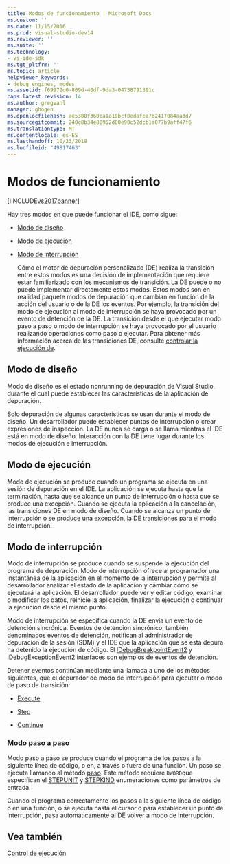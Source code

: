 ```yaml
---
title: Modos de funcionamiento | Microsoft Docs
ms.custom: ''
ms.date: 11/15/2016
ms.prod: visual-studio-dev14
ms.reviewer: ''
ms.suite: ''
ms.technology:
- vs-ide-sdk
ms.tgt_pltfrm: ''
ms.topic: article
helpviewer_keywords:
- debug engines, modes
ms.assetid: f69972d0-809d-40df-9da3-04738791391c
caps.latest.revision: 14
ms.author: gregvanl
manager: ghogen
ms.openlocfilehash: ae5380f360ca1a18bcf0edafea762417084aa3d7
ms.sourcegitcommit: 240c8b34e80952d00e90c52dcb1a077b9aff47f6
ms.translationtype: MT
ms.contentlocale: es-ES
ms.lasthandoff: 10/23/2018
ms.locfileid: "49817463"
---
```

# <a name="operational-modes"></a>Modos de funcionamiento
[!INCLUDE[vs2017banner](../../includes/vs2017banner.md)]

Hay tres modos en que puede funcionar el IDE, como sigue:  
  
- [Modo de diseño](#vsconoperationalmodesanchor1)  
  
- [Modo de ejecución](#vsconoperationalmodesanchor2)  
  
- [Modo de interrupción](#vsconoperationalmodesanchor3)  
  
  Cómo el motor de depuración personalizado (DE) realiza la transición entre estos modos es una decisión de implementación que requiere estar familiarizado con los mecanismos de transición. La DE puede o no puede implementar directamente estos modos. Estos modos son en realidad paquete modos de depuración que cambian en función de la acción del usuario o de la DE los eventos. Por ejemplo, la transición del modo de ejecución al modo de interrupción se haya provocado por un evento de detención de la DE. La transición desde el que ejecutar modo paso a paso o modo de interrupción se haya provocado por el usuario realizando operaciones como paso o ejecutar. Para obtener más información acerca de las transiciones DE, consulte [controlar la ejecución de](../../extensibility/debugger/control-of-execution.md).  
  
##  <a name="vsconoperationalmodesanchor1"></a> Modo de diseño  
 Modo de diseño es el estado nonrunning de depuración de Visual Studio, durante el cual puede establecer las características de la aplicación de depuración.  
  
 Solo depuración de algunas características se usan durante el modo de diseño. Un desarrollador puede establecer puntos de interrupción o crear expresiones de inspección. La DE nunca se carga o se llama mientras el IDE está en modo de diseño. Interacción con la DE tiene lugar durante los modos de ejecución e interrupción.  
  
##  <a name="vsconoperationalmodesanchor2"></a> Modo de ejecución  
 Modo de ejecución se produce cuando un programa se ejecuta en una sesión de depuración en el IDE. La aplicación se ejecuta hasta que la terminación, hasta que se alcance un punto de interrupción o hasta que se produce una excepción. Cuando se ejecuta la aplicación a la cancelación, las transiciones DE en modo de diseño. Cuando se alcanza un punto de interrupción o se produce una excepción, la DE transiciones para el modo de interrupción.  
  
##  <a name="vsconoperationalmodesanchor3"></a> Modo de interrupción  
 Modo de interrupción se produce cuando se suspende la ejecución del programa de depuración. Modo de interrupción ofrece al programador una instantánea de la aplicación en el momento de la interrupción y permite al desarrollador analizar el estado de la aplicación y cambiar cómo se ejecutará la aplicación. El desarrollador puede ver y editar código, examinar o modificar los datos, reinicie la aplicación, finalizar la ejecución o continuar la ejecución desde el mismo punto.  
  
 Modo de interrupción se especifica cuando la DE envía un evento de detención sincrónica. Eventos de detención sincrónico, también denominados eventos de detención, notifican al administrador de depuración de la sesión (SDM) y el IDE que la aplicación que se está depura ha detenido la ejecución de código. El [IDebugBreakpointEvent2](../../extensibility/debugger/reference/idebugbreakpointevent2.md) y [IDebugExceptionEvent2](../../extensibility/debugger/reference/idebugexceptionevent2.md) interfaces son ejemplos de eventos de detención.  
  
 Detener eventos continúan mediante una llamada a uno de los métodos siguientes, que el depurador de modo de interrupción para ejecutar o modo de paso de transición:  
  
-   [Execute](../../extensibility/debugger/reference/idebugprocess3-execute.md)  
  
-   [Step](../../extensibility/debugger/reference/idebugprocess3-step.md)  
  
-   [Continue](../../extensibility/debugger/reference/idebugprocess3-continue.md)  
  
###  <a name="vsconoperationalmodesanchor4"></a> Modo paso a paso  
 Modo paso a paso se produce cuando el programa de los pasos a la siguiente línea de código, o en, a través o fuera de una función. Un paso se ejecuta llamando al método [paso](../../extensibility/debugger/reference/idebugprocess3-step.md). Este método requiere `DWORD`que especifican el [STEPUNIT](../../extensibility/debugger/reference/stepunit.md) y [STEPKIND](../../extensibility/debugger/reference/stepkind.md) enumeraciones como parámetros de entrada.  
  
 Cuando el programa correctamente los pasos a la siguiente línea de código o en una función, o se ejecuta hasta el cursor o para establecer un punto de interrupción, pasa automáticamente al DE volver a modo de interrupción.  
  
## <a name="see-also"></a>Vea también  
 [Control de ejecución](../../extensibility/debugger/control-of-execution.md)

